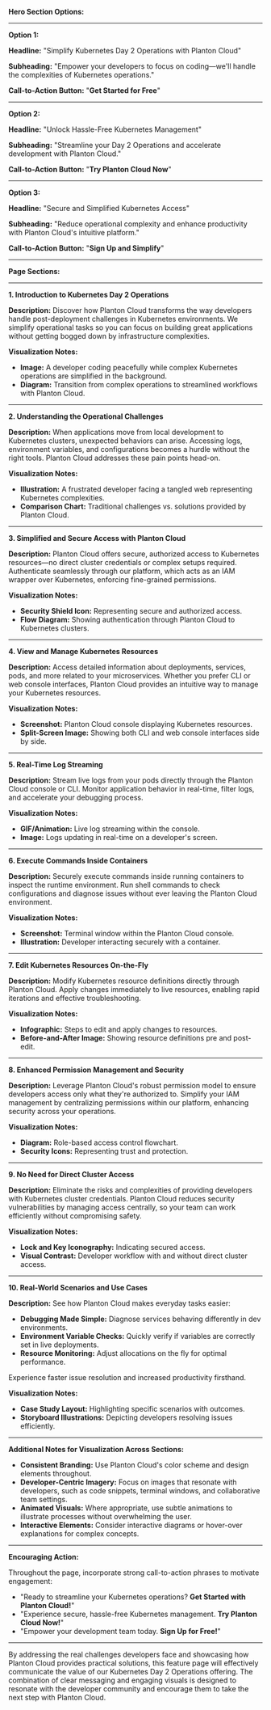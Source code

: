 **Hero Section Options:**

---

**Option 1:**

**Headline:** "Simplify Kubernetes Day 2 Operations with Planton Cloud"

**Subheading:** "Empower your developers to focus on coding—we'll handle the complexities of Kubernetes operations."

**Call-to-Action Button:** "**Get Started for Free**"

---

**Option 2:**

**Headline:** "Unlock Hassle-Free Kubernetes Management"

**Subheading:** "Streamline your Day 2 Operations and accelerate development with Planton Cloud."

**Call-to-Action Button:** "**Try Planton Cloud Now**"

---

**Option 3:**

**Headline:** "Secure and Simplified Kubernetes Access"

**Subheading:** "Reduce operational complexity and enhance productivity with Planton Cloud's intuitive platform."

**Call-to-Action Button:** "**Sign Up and Simplify**"

---

**Page Sections:**

---

**1. Introduction to Kubernetes Day 2 Operations**

**Description:**
Discover how Planton Cloud transforms the way developers handle post-deployment challenges in Kubernetes environments.
We simplify operational tasks so you can focus on building great applications without getting bogged down by
infrastructure complexities.

**Visualization Notes:**

- **Image:** A developer coding peacefully while complex Kubernetes operations are simplified in the background.
- **Diagram:** Transition from complex operations to streamlined workflows with Planton Cloud.

---

**2. Understanding the Operational Challenges**

**Description:**
When applications move from local development to Kubernetes clusters, unexpected behaviors can arise. Accessing logs,
environment variables, and configurations becomes a hurdle without the right tools. Planton Cloud addresses these pain
points head-on.

**Visualization Notes:**

- **Illustration:** A frustrated developer facing a tangled web representing Kubernetes complexities.
- **Comparison Chart:** Traditional challenges vs. solutions provided by Planton Cloud.

---

**3. Simplified and Secure Access with Planton Cloud**

**Description:**
Planton Cloud offers secure, authorized access to Kubernetes resources—no direct cluster credentials or complex setups
required. Authenticate seamlessly through our platform, which acts as an IAM wrapper over Kubernetes, enforcing
fine-grained permissions.

**Visualization Notes:**

- **Security Shield Icon:** Representing secure and authorized access.
- **Flow Diagram:** Showing authentication through Planton Cloud to Kubernetes clusters.

---

**4. View and Manage Kubernetes Resources**

**Description:**
Access detailed information about deployments, services, pods, and more related to your microservices. Whether you
prefer CLI or web console interfaces, Planton Cloud provides an intuitive way to manage your Kubernetes resources.

**Visualization Notes:**

- **Screenshot:** Planton Cloud console displaying Kubernetes resources.
- **Split-Screen Image:** Showing both CLI and web console interfaces side by side.

---

**5. Real-Time Log Streaming**

**Description:**
Stream live logs from your pods directly through the Planton Cloud console or CLI. Monitor application behavior in
real-time, filter logs, and accelerate your debugging process.

**Visualization Notes:**

- **GIF/Animation:** Live log streaming within the console.
- **Image:** Logs updating in real-time on a developer's screen.

---

**6. Execute Commands Inside Containers**

**Description:**
Securely execute commands inside running containers to inspect the runtime environment. Run shell commands to check
configurations and diagnose issues without ever leaving the Planton Cloud environment.

**Visualization Notes:**

- **Screenshot:** Terminal window within the Planton Cloud console.
- **Illustration:** Developer interacting securely with a container.

---

**7. Edit Kubernetes Resources On-the-Fly**

**Description:**
Modify Kubernetes resource definitions directly through Planton Cloud. Apply changes immediately to live resources,
enabling rapid iterations and effective troubleshooting.

**Visualization Notes:**

- **Infographic:** Steps to edit and apply changes to resources.
- **Before-and-After Image:** Showing resource definitions pre and post-edit.

---

**8. Enhanced Permission Management and Security**

**Description:**
Leverage Planton Cloud's robust permission model to ensure developers access only what they're authorized to. Simplify
your IAM management by centralizing permissions within our platform, enhancing security across your operations.

**Visualization Notes:**

- **Diagram:** Role-based access control flowchart.
- **Security Icons:** Representing trust and protection.

---

**9. No Need for Direct Cluster Access**

**Description:**
Eliminate the risks and complexities of providing developers with Kubernetes cluster credentials. Planton Cloud reduces
security vulnerabilities by managing access centrally, so your team can work efficiently without compromising safety.

**Visualization Notes:**

- **Lock and Key Iconography:** Indicating secured access.
- **Visual Contrast:** Developer workflow with and without direct cluster access.

---

**10. Real-World Scenarios and Use Cases**

**Description:**
See how Planton Cloud makes everyday tasks easier:

- **Debugging Made Simple:** Diagnose services behaving differently in dev environments.
- **Environment Variable Checks:** Quickly verify if variables are correctly set in live deployments.
- **Resource Monitoring:** Adjust allocations on the fly for optimal performance.

Experience faster issue resolution and increased productivity firsthand.

**Visualization Notes:**

- **Case Study Layout:** Highlighting specific scenarios with outcomes.
- **Storyboard Illustrations:** Depicting developers resolving issues efficiently.

---

**Additional Notes for Visualization Across Sections:**

- **Consistent Branding:** Use Planton Cloud's color scheme and design elements throughout.
- **Developer-Centric Imagery:** Focus on images that resonate with developers, such as code snippets, terminal windows,
  and collaborative team settings.
- **Animated Visuals:** Where appropriate, use subtle animations to illustrate processes without overwhelming the user.
- **Interactive Elements:** Consider interactive diagrams or hover-over explanations for complex concepts.

---

**Encouraging Action:**

Throughout the page, incorporate strong call-to-action phrases to motivate engagement:

- "Ready to streamline your Kubernetes operations? **Get Started with Planton Cloud!**"
- "Experience secure, hassle-free Kubernetes management. **Try Planton Cloud Now!**"
- "Empower your development team today. **Sign Up for Free!**"

---

By addressing the real challenges developers face and showcasing how Planton Cloud provides practical solutions, this
feature page will effectively communicate the value of our Kubernetes Day 2 Operations offering. The combination of
clear messaging and engaging visuals is designed to resonate with the developer community and encourage them to take the
next step with Planton Cloud.
